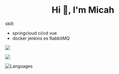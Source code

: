 <h1 align="center">Hi 👋, I'm Micah</h1>

skill:
- springcloud ci/cd vue
- docker jenkins es RabbitMQ
<p><img src="https://github-readme-stats.vercel.app/api?username=micah123321&count_private=true&show_icons=true&theme=radical" /> </p>
 <p> <img src="https://github-readme-streak-stats.herokuapp.com/?user=micah123321" /></p>
 <p> <img alt="Languages" src="https://github-readme-stats.vercel.app/api/top-langs/?username=micah123321&layout=compact&langs_count=10&show_icons=true&theme=dracula" /> </p>
<a href="https://discord.com/users/1111709682072027146">






